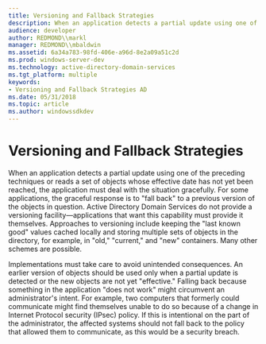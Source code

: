 ```yaml
---
title: Versioning and Fallback Strategies
description: When an application detects a partial update using one of the preceding techniques or reads a set of objects whose effective date has not yet been reached, the application must deal with the situation gracefully.
audience: developer
author: REDMOND\\markl
manager: REDMOND\\mbaldwin
ms.assetid: 6a34a783-98fd-406e-a96d-8e2a09a51c2d
ms.prod: windows-server-dev
ms.technology: active-directory-domain-services
ms.tgt_platform: multiple
keywords:
- Versioning and Fallback Strategies AD
ms.date: 05/31/2018
ms.topic: article
ms.author: windowssdkdev
---
```


# Versioning and Fallback Strategies

When an application detects a partial update using one of the preceding techniques or reads a set of objects whose effective date has not yet been reached, the application must deal with the situation gracefully. For some applications, the graceful response is to "fall back" to a previous version of the objects in question. Active Directory Domain Services do not provide a versioning facility—applications that want this capability must provide it themselves. Approaches to versioning include keeping the "last known good" values cached locally and storing multiple sets of objects in the directory, for example, in "old," "current," and "new" containers. Many other schemes are possible.

Implementations must take care to avoid unintended consequences. An earlier version of objects should be used only when a partial update is detected or the new objects are not yet "effective." Falling back because something in the application "does not work" might circumvent an administrator's intent. For example, two computers that formerly could communicate might find themselves unable to do so because of a change in Internet Protocol security (IPsec) policy. If this is intentional on the part of the administrator, the affected systems should not fall back to the policy that allowed them to communicate, as this would be a security breach.

 

 




